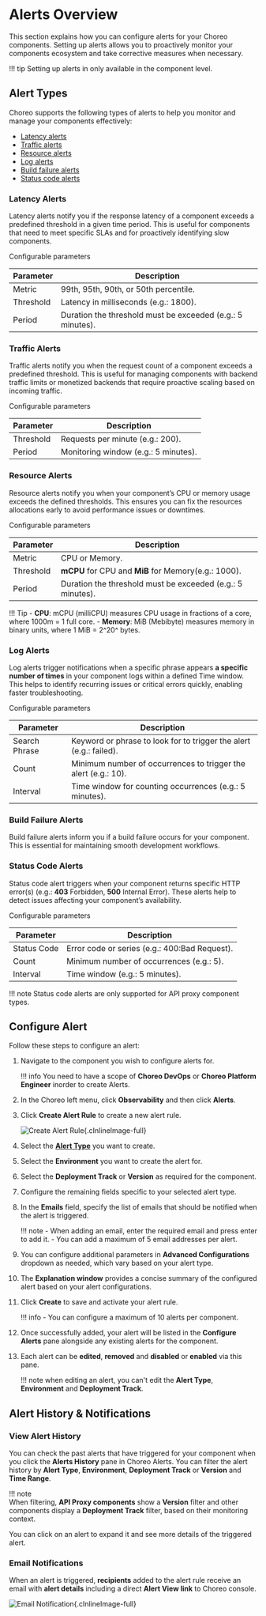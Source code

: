 # Alerts Overview

This section explains how you can configure alerts for your Choreo components. Setting up alerts allows you to proactively monitor your components ecosystem and take corrective measures when necessary.

!!! tip
    Setting up alerts in only available in the component level.

## Alert Types

Choreo supports the following types of alerts to help you monitor and manage your components effectively:

- [Latency alerts](#latency-alerts)
- [Traffic alerts](#traffic-alerts)
- [Resource alerts](#resource-alerts)
- [Log alerts](#log-alerts)
- [Build failure alerts](#build-failure-alerts)
- [Status code alerts](#status-code-alerts)

### Latency Alerts

Latency alerts notify you if the response latency of a component exceeds a predefined threshold in a given time period. This is useful for components that need to meet specific SLAs and for proactively identifying slow components.

Configurable parameters

| **Parameter** | **Description**                                                                 |
|---------------|---------------------------------------------------------------------------------|
| Metric        | 99th, 95th, 90th, or 50th percentile.                                           |
| Threshold     | Latency in milliseconds (e.g.: 1800).                                           |
| Period        | Duration the threshold must be exceeded (e.g.: 5 minutes).                      |

### Traffic Alerts

Traffic alerts notify you when the request count of a component exceeds a predefined threshold. This is useful for managing components with backend traffic limits or monetized backends that require proactive scaling based on incoming traffic.

Configurable parameters

| **Parameter** | **Description**                                                                 |
|---------------|---------------------------------------------------------------------------------|
| Threshold     | Requests per minute (e.g.: 200).                                                |
| Period        | Monitoring window (e.g.: 5 minutes).                                            |

### Resource Alerts

Resource alerts notify you when your component’s CPU or memory usage exceeds the defined thresholds. This ensures you can fix the resources allocations early to avoid performance issues or downtimes.

Configurable parameters

| **Parameter** | **Description**                                                                 |
|---------------|---------------------------------------------------------------------------------|
| Metric        | CPU or Memory.                                                                  |
| Threshold     | **mCPU** for CPU and **MiB** for Memory(e.g.: 1000).                            |
| Period        | Duration the threshold must be exceeded (e.g.: 5 minutes).                      |

!!! Tip
    - **CPU**: mCPU (milliCPU) measures CPU usage in fractions of a core, where 1000m = 1 full core.
    - **Memory**: MiB (Mebibyte) measures memory in binary units, where 1 MiB = 2^20^ bytes.

### Log Alerts

Log alerts trigger notifications when a specific phrase appears **a specific number of times** in your component logs within a defined Time window. This helps to identify recurring issues or critical errors quickly, enabling faster troubleshooting.

Configurable parameters

| **Parameter** | **Description**                                                                 |
|---------------|---------------------------------------------------------------------------------|
| Search Phrase | Keyword or phrase to look for to trigger the alert (e.g.: failed).                                               |
| Count         | Minimum number of occurrences to trigger the alert (e.g.: 10).                  |
| Interval      | Time window for counting occurrences (e.g.: 5 minutes).                         |

### Build Failure Alerts

Build failure alerts inform you if a build failure occurs for your component. This is essential for maintaining smooth development workflows.

### Status Code Alerts

Status code alert triggers when your component returns specific HTTP error(s) (e.g.: **403** Forbidden, **500** Internal Error). These alerts help to detect issues affecting your component’s availability.

Configurable parameters

| **Parameter** | **Description**                                                                 |
|---------------|---------------------------------------------------------------------------------|
| Status Code   | Error code or series (e.g.: 400:Bad Request).                                   |
| Count         | Minimum number of occurrences (e.g.: 5).                                        |
| Interval      | Time window (e.g.: 5 minutes).                                                  |

!!! note
    Status code alerts are only supported for API proxy component types.

## Configure Alert

Follow these steps to configure an alert:

1. Navigate to the component you wish to configure alerts for.

    !!! info
        You need to have a scope of **Choreo DevOps** or **Choreo Platform Engineer** inorder to create Alerts.  

2. In the Choreo left menu, click **Observability** and then click **Alerts**.
3. Click **Create Alert Rule** to create a new alert rule.

    ![Create Alert Rule](../assets/img/monitoring-and-insights/alerts/alert-creation.png){.cInlineImage-full}

4. Select the **[Alert Type](#alert-types)** you want to create.
5. Select the **Environment** you want to create the alert for.
6. Select the **Deployment Track** or **Version** as required for the component.
7. Configure the remaining fields specific to your selected alert type.
8. In the **Emails** field, specify the list of emails that should be notified when the alert is triggered.

    !!! note
        - When adding an email, enter the required email and press enter to add it.
        - You can add a maximum of 5 email addresses per alert.

9. You can configure additional parameters in **Advanced Configurations** dropdown as needed, which vary based on your alert type.
10. The **Explanation window** provides a concise summary of the configured alert based on your alert configurations.
11. Click **Create** to save and activate your alert rule.

    !!! info
        - You can configure a maximum of 10 alerts per component.

12. Once successfully added, your alert will be listed in the **Configure Alerts** pane alongside any existing alerts for the component.
13. Each alert can be **edited**, **removed** and **disabled** or **enabled** via this pane.

    !!! note
        when editing an alert, you can't edit the **Alert Type**, **Environment** and **Deployment Track**.

## Alert History & Notifications

### View Alert History

You can check the past alerts that have triggered for your component when you click the  **Alerts History** pane in Choreo Alerts. You can filter the alert history by **Alert Type**, **Environment**, **Deployment Track** or **Version** and **Time Range**.

!!! note  
    When filtering, **API Proxy components** show a **Version** filter and other components display a **Deployment Track** filter, based on their monitoring context.  

You can click on an alert to expand it and see more details of the triggered alert.

### Email Notifications

When an alert is triggered, **recipients** added to the alert rule receive an email with **alert details** including a direct **Alert View link** to Choreo console.

![Email Notification](../assets/img/monitoring-and-insights/alerts/email-notification.png){.cInlineImage-full}

